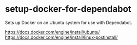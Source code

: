 # setup-docker-for-dependabot

Sets up Docker on an Ubuntu system for use with Dependabot. 

https://docs.docker.com/engine/install/ubuntu/
https://docs.docker.com/engine/install/linux-postinstall/
